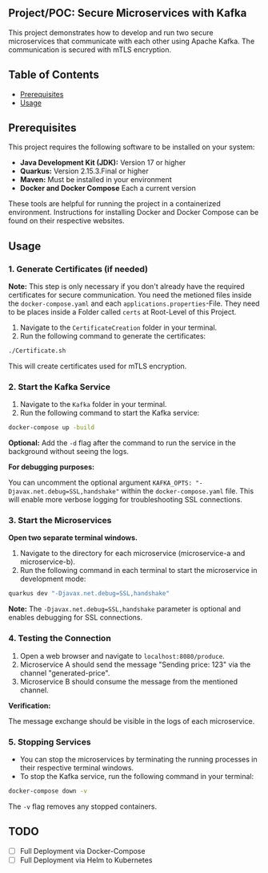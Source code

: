 ## Project/POC: Secure Microservices with Kafka

This project demonstrates how to develop and run two secure microservices that communicate with each other using Apache Kafka. The communication is secured with mTLS encryption.

## Table of Contents

* [Prerequisites](#prerequisites)
* [Usage](#usage)

## Prerequisites

This project requires the following software to be installed on your system:

* **Java Development Kit (JDK):** Version 17 or higher
* **Quarkus:** Version 2.15.3.Final or higher
* **Maven:** Must be installed in your environment
* **Docker and Docker Compose** Each a current version

These tools are helpful for running the project in a containerized environment. Instructions for installing Docker and Docker Compose can be found on their respective websites.

## Usage

### 1. Generate Certificates (if needed)

**Note:** This step is only necessary if you don't already have the required certificates for secure communication. You need the metioned files inside the `docker-compose.yaml` and each `applications.properties`-File. They need to be places inside a Folder called `certs` at Root-Level of this Project.

1. Navigate to the `CertificateCreation` folder in your terminal.
2. Run the following command to generate the certificates:

```bash
./Certificate.sh
```

This will create certificates used for mTLS encryption.

### 2. Start the Kafka Service

1. Navigate to the `Kafka` folder in your terminal.
2. Run the following command to start the Kafka service:

```bash
docker-compose up -build
```

**Optional:** Add the `-d` flag after the command to run the service in the background without seeing the logs.

**For debugging purposes:**

You can uncomment the optional argument `KAFKA_OPTS: "-Djavax.net.debug=SSL,handshake"` within the `docker-compose.yaml` file. This will enable more verbose logging for troubleshooting SSL connections.

### 3. Start the Microservices

**Open two separate terminal windows.**

1. Navigate to the directory for each microservice (microservice-a and microservice-b).
2. Run the following command in each terminal to start the microservice in development mode:

```bash
quarkus dev "-Djavax.net.debug=SSL,handshake"
```

**Note:** The `-Djavax.net.debug=SSL,handshake` parameter is optional and enables debugging for SSL connections.

### 4. Testing the Connection

1. Open a web browser and navigate to `localhost:8080/produce`.
2. Microservice A should send the message "Sending price: 123" via the channel "generated-price".
3. Microservice B should consume the message from the mentioned channel.

**Verification:**

The message exchange should be visible in the logs of each microservice.

### 5. Stopping Services

* You can stop the microservices by terminating the running processes in their respective terminal windows.
* To stop the Kafka service, run the following command in your terminal:

```bash
docker-compose down -v
```

The `-v` flag removes any stopped containers.

## TODO

- [ ] Full Deployment via Docker-Compose
- [ ] Full Deployment via Helm to Kubernetes